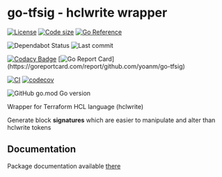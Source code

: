 # go-tfsig - hclwrite wrapper

[![License](https://img.shields.io/github/license/yoanm/go-tfsig.svg)](https://github.com/yoanm/go-tfsig)
[![Code size](https://img.shields.io/github/languages/code-size/yoanm/go-tfsig.svg)](https://github.com/yoanm/go-tfsig)
[![Go Reference](https://pkg.go.dev/badge/github.com/yoanm/go-tfsig.svg)](https://pkg.go.dev/github.com/yoanm/go-tfsig)

![Dependabot Status](https://flat.badgen.net/github/dependabot/yoanm/go-tfsig)
![Last commit](https://badgen.net/github/last-commit/yoanm/go-tfsig)

[![Codacy Badge](https://app.codacy.com/project/badge/Grade/e1ceed2c5fa24691b3735a7c4b7a73a0)](https://www.codacy.com/gh/yoanm/go-tfsig/dashboard?utm_source=github.com&amp;utm_medium=referral&amp;utm_content=yoanm/go-tfsig&amp;utm_campaign=Badge_Grade)
[![Go Report Card](https://goreportcard.com/badge/github.com/yoanm/go-tfsig?)](https://goreportcard.com/report/github.com/yoanm/go-tfsig)

[![CI](https://github.com/yoanm/go-tfsig/actions/workflows/CI.yml/badge.svg?branch=master)](https://github.com/yoanm/go-tfsig/actions/workflows/CI.yml)
[![codecov](https://codecov.io/gh/yoanm/go-tfsig/branch/master/graph/badge.svg?token=NHdwEBUFK5)](https://codecov.io/gh/yoanm/go-tfsig)

![GitHub go.mod Go version](https://img.shields.io/github/go-mod/go-version/yoanm/go-tfsig)

Wrapper for Terraform HCL language (hclwrite)

Generate block **signatures** which are easier to manipulate and alter than hclwrite tokens

## Documentation

Package documentation available [there](./DOC.md)
